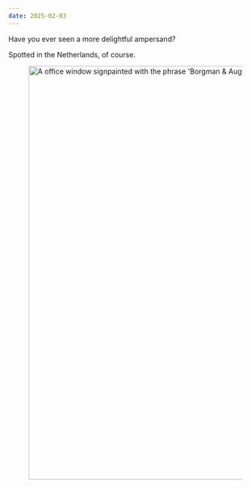 ```yaml
---
date: 2025-02-03
---
```


Have you ever seen a more delightful ampersand?

Spotted in the Netherlands, of course.

<figure>
  <img src="{% extSrc 'bits/borgman-augustinus.jpg' %}"
  srcset="{% extSrcset 'bits/borgman-augustinus.jpg' %}"
  alt="A office window signpainted with the phrase 'Borgman & Augustinus Casting Directors'. The Ampersand is holding a camera."
  width="1092"
  height="819"
  loading="lazy">
</figure>
